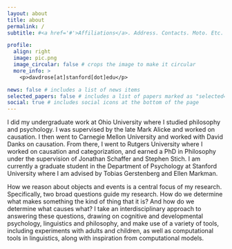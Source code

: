 ```yaml
---
layout: about
title: about
permalink: /
subtitle: #<a href='#'>Affiliations</a>. Address. Contacts. Moto. Etc.

profile:
  align: right
  image: pic.png
  image_circular: false # crops the image to make it circular
  more_info: >
    <p>davdrose[at]stanford[dot]edu</p>

news: false # includes a list of news items
selected_papers: false # includes a list of papers marked as "selected={true}"
social: true # includes social icons at the bottom of the page
---
```


<!-- Write your biography here. Tell the world about yourself. Link to your favorite [subreddit](http://reddit.com). You can put a picture in, too. The code is already in, just name your picture `prof_pic.jpg` and put it in the `img/` folder.

Put your address / P.O. box / other info right below your picture. You can also disable any of these elements by editing `profile` property of the YAML header of your `_pages/about.md`. Edit `_bibliography/papers.bib` and Jekyll will render your [publications page](/al-folio/publications/) automatically.

Link to your social media connections, too. This theme is set up to use [Font Awesome icons](https://fontawesome.com/) and [Academicons](https://jpswalsh.github.io/academicons/), like the ones below. Add your Facebook, Twitter, LinkedIn, Google Scholar, or just disable all of them. -->

<!-- I’m a graduate student in the <span style="color: #00ab37;">Department of Psychology at Stanford University</span> where I am advised by <span style="color: #00ab37;">Tobias Gerstenberg</span> and <span style="color: #00ab37;">Ellen Markman</span>. 

My research is mainly focused on <span style="color: #00ab37;">causal reasoning</span> and <span style="color: #00ab37;">categorization</span>. My recent work on
<span style="color: #00ab37;">causal reasoning</span> has focused on the development of different <span style="color: #00ab37;">causal verbs</span>, such as “<span style="color: #00ab37;">burn</span>” and “<span style="color: #00ab37;">break</span>”, as well as “<span style="color: #00ab37;">cause</span>”, and <span style="color: #00ab37;">how, and when, this language maps onto different kinds of causes</span>, and what this reveals about <span style="color: #00ab37;">the development of causal thought</span>. Much of my recent work on <span style="color: #00ab37;">categorization</span> has explored <span style="color: #00ab37;">the role of teleological thinking</span> (i.e., thinking about the purpose or function of things) <span style="color: #00ab37;">in categorization</span>, developing and defending a novel view of essentialist categorization, <span style="color: #00ab37;">teleological essentialism</span>, and investigating the ways in which <span style="color: #00ab37;">teleological thinking helps children build abstract category representations</span>. 

I did my undergraduate work at <span style="color: #00ab37;">Ohio University</span> where I studied <span style="color: #00ab37;">philosophy</span> and <span style="color: #00ab37;">psychology</span>. I was supervised by the late <span style="color: #00ab37;">Mark Alicke</span> and worked on causation. I then went to <span style="color: #00ab37;">Carnegie Mellon University</span> and worked with <span style="color: #00ab37;">David Danks</span> on causation. From there, I went to <span style="color: #00ab37;">Rutgers University</span> where I worked on causation and categorization, and earned a <span style="color: #00ab37;">PhD in Philosophy</span> under the supervision of <span style="color: #00ab37;">Jonathan Schaffer</span> and <span style="color: #00ab37;">Stephen Stich</span>. -->

I did my undergraduate work at Ohio University where I studied philosophy and psychology. I was supervised by the late Mark Alicke and worked on causation. I then went to Carnegie Mellon University and worked with David Danks on causation. From there, I went to Rutgers University where I worked on causation and categorization, and earned a PhD in Philosophy under the supervision of Jonathan Schaffer and Stephen Stich. I am currently a graduate student in the Department of Psychology at Stanford University where I am advised by Tobias Gerstenberg and Ellen Markman.

How we reason about objects and events is a central focus of my research. Specifically, two broad questions guide my research. How do we determine what makes something the kind of thing that it is? And how do we determine what causes what? I take an interdisciplinary approach to answering these questions, drawing on cognitive and developmental psychology, linguistics and philosophy, and make use of a variety of tools, including experiments with adults and children, as well as computational tools in linguistics, along with inspiration from computational models. 


